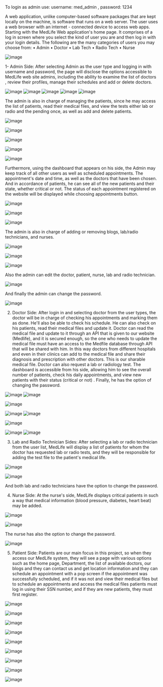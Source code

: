 To login as admin use: username: med_admin , password: 1234


A web application, unlike computer-based software packages that are kept locally on the machine, is software that runs on a web server. The user uses a web browser with an internet - connected device to access web apps.
Starting with the MedLife Web application's home page. It comprises of a log in screen where you select the kind of user you are and then log in with your login details.
The following are the many categories of users you may choose from:
•	Admin 
•	Doctor 
•	Lab Tech 
•	Radio Tech 
•	Nurse


![image](https://user-images.githubusercontent.com/76926016/175816623-1e54c584-2d6e-4d55-822f-80ed46c6dd06.png)

1- Admin Side:
After selecting Admin as the user type and logging in with username and password, the page will disclose the options accessible to MedLife web site admins, including the ability to examine the list of doctors , review their profiles, manage their schedules and add or delete doctors.

![image](https://user-images.githubusercontent.com/76926016/175816687-743f2193-b47d-4932-b831-32b53974fb06.png)
![image](https://user-images.githubusercontent.com/76926016/175816692-00b7361d-f4d5-4828-9f19-072b35c55470.png)
![image](https://user-images.githubusercontent.com/76926016/175816702-6e115bcc-6e15-4edc-b699-f124f2e635c6.png)
![image](https://user-images.githubusercontent.com/76926016/175816711-f8a7aa15-399f-4982-b287-c2f4b6fbb313.png)
![image](https://user-images.githubusercontent.com/76926016/175816724-14d637ca-8278-4cb3-91e5-200c403fb654.png)



The admin is also in charge of managing the patients, since he may access the list of patients, read their medical files, and view the tests either lab or radio and the pending once, as well as add and delete patients.



![image](https://user-images.githubusercontent.com/76926016/175816766-e3ed9c28-5b54-4def-a43f-617acae00c00.png)

![image](https://user-images.githubusercontent.com/76926016/175816776-9be77a0b-e661-4ff4-bbcb-8e473483fca6.png)

![image](https://user-images.githubusercontent.com/76926016/175816788-c8b281f4-15e7-4c90-86d5-cee88f5d6986.png)

![image](https://user-images.githubusercontent.com/76926016/175816811-b19cca38-6c27-4dde-a64f-3fdfd020b63b.png)

![image](https://user-images.githubusercontent.com/76926016/175816820-f8293fcf-3956-43a0-ab67-7bee815c8d5a.png)


Furthermore, using the dashboard that appears on his side, the Admin may keep track of all other users as well as scheduled appointments. The appointment's date and time, as well as the doctors that have been chosen. And in accordance of patients, he can see all of the new patients and their state, whether critical or not. The status of each appointment registered on the website will be displayed while choosing appointments button.

 ![image](https://user-images.githubusercontent.com/76926016/175816839-ec3e2f86-f1ab-4b1a-a8b8-f9738db86610.png)


 ![image](https://user-images.githubusercontent.com/76926016/175816848-79f933f5-2278-4b17-ac5a-012c82248303.png)




![image](https://user-images.githubusercontent.com/76926016/175816860-c25d8794-2e5a-41cb-babd-24992b5c6b00.png)


The admin is also in charge of adding or removing blogs, lab/radio technicians, and nurses.

![image](https://user-images.githubusercontent.com/76926016/175816932-2db2973a-9750-4430-a6fe-da0aaa196a96.png)


![image](https://user-images.githubusercontent.com/76926016/175816947-a2c88220-19bc-4a21-a8bc-4e2dc730e8d0.png)

![image](https://user-images.githubusercontent.com/76926016/175816964-9cedc282-ec02-4553-b6e8-8b579fa227b3.png)



Also the admin can edit the doctor, patient, nurse, lab and radio technician.


![image](https://user-images.githubusercontent.com/76926016/175816989-1404e803-f1de-4a7a-8acd-e297d8c0f430.png)


And finally the admin can change the password.
 
![image](https://user-images.githubusercontent.com/76926016/175817006-5cbf03f9-28fe-40ca-9663-742dd84e0be4.png)



2. Doctor Side:
After login in and selecting doctor from the user types, the doctor will be in charge of checking his appointments and marking them as done. He'll also be able to check his schedule. He can also check on his patients, read their medical files and update it. Doctor can read the medical file and update to it through an API that is given to our website (Medlife), and it is secured enough, so the one who needs to update the medical file must have an access to the Medfile database through API that will be shared with him. In this way doctors from different hospitals and even in their clinics can add to the medical file and share their diagnosis and prescription with other doctors. This is our sharable medical file. Doctor can also request a lab or radiology test. The dashboard is accessible from his side, allowing him to see the overall number of patients, check his daily appointments, and view new patients with their status (critical or not) . Finally, he has the option of changing the password.


![image](https://user-images.githubusercontent.com/76926016/175817191-87497580-07db-49e6-b8f3-e7b055e523ba.png)
![image](https://user-images.githubusercontent.com/76926016/175817198-ef513a52-0f42-4eb6-af39-6c53c88c1f33.png)

![image](https://user-images.githubusercontent.com/76926016/175817207-074bbed9-d4d4-4218-ab75-52ab3895e777.png)

![image](https://user-images.githubusercontent.com/76926016/175817215-3ec5e8c7-0b33-4034-b9ca-c71f69d6b508.png)
![image](https://user-images.githubusercontent.com/76926016/175817222-9cc87fa2-4d9a-4a83-840b-232457b8f79b.png)

![image](https://user-images.githubusercontent.com/76926016/175817230-f2816136-f5d5-41bc-aa5c-60e1398246d6.png)

![image](https://user-images.githubusercontent.com/76926016/175817236-ba3c689f-e632-4a6a-8a45-c726744f5980.png)
![image](https://user-images.githubusercontent.com/76926016/175817247-4459cb55-12d7-4640-ae15-a36eda86c2f1.png)

3. Lab and Radio Technician Sides:
After selecting a lab or radio technician from the user list, MedLife will display a list of patients for whom the doctor has requested lab or radio tests, and they will be responsible for adding the test file to the patient's medical life.

![image](https://user-images.githubusercontent.com/76926016/175817258-40eaa887-7204-409e-abf0-5b3b122109e9.png)

![image](https://user-images.githubusercontent.com/76926016/175817270-c3aebe95-a443-4be8-a2ea-76690b0ea219.png)


And both lab and radio technicians have the option to change the password.

4. Nurse Side:
At the nurse's side, MedLife displays critical patients in such a way that medical information (blood pressure, diabetes, heart beat) may be added.
 

![image](https://user-images.githubusercontent.com/76926016/175817295-499893a1-cdc4-4c7e-b621-6b14f1743541.png)

![image](https://user-images.githubusercontent.com/76926016/175817311-cc3f9f8b-3f6c-4b7d-b762-70fefe515010.png)




The nurse has also the option to change the password.
 

![image](https://user-images.githubusercontent.com/76926016/175817319-dc01fe73-5a2d-418a-b163-4ae324a8803f.png)

5. Patient Side:
Patients are our main focus in this project, so when they access our MedLife system, they will see a page with various options such as the home page, Department, the list of available doctors, our blogs and they can contact us and get location information and they can schedule an appointment with a pop screen if the appointment was successfully scheduled, and if it was not and view their medical files but to schedule an appointments and access the medical files patients must log in using their SSN number, and if they are new patients, they must first register.
 
 ![image](https://user-images.githubusercontent.com/76926016/175817371-08f74b26-8871-4d62-9d5a-f47b519824bf.png)

![image](https://user-images.githubusercontent.com/76926016/175817379-b3fde325-5482-4c76-80be-8b123c4aaf22.png)

![image](https://user-images.githubusercontent.com/76926016/175817391-edb3c226-3449-4f36-8652-92b0746cdae7.png)

![image](https://user-images.githubusercontent.com/76926016/175817402-295bb1e4-5f34-4878-b227-e2e369e1f205.png)

![image](https://user-images.githubusercontent.com/76926016/175817416-6113d19d-29ed-4626-a1b0-a44aa3c015b0.png)

![image](https://user-images.githubusercontent.com/76926016/175817423-e524b800-ea02-45eb-9615-25e47a846034.png)

![image](https://user-images.githubusercontent.com/76926016/175817433-a55efdd6-f5dd-48e1-97ff-67d0e1c28316.png)


![image](https://user-images.githubusercontent.com/76926016/175817448-d5a04831-4c49-454a-b241-7103ac37a248.png)


![image](https://user-images.githubusercontent.com/76926016/175817455-9586700d-c689-4d0a-83ef-c30629440253.png)

